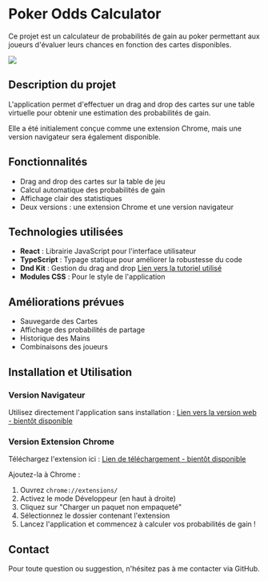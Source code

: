 # Poker Odds Calculator

Ce projet est un calculateur de probabilités de gain au poker permettant aux joueurs d'évaluer leurs chances en fonction des cartes disponibles.

<img src="https://res.cloudinary.com/dbu3ntrbw/image/upload/v1741164991/Capture_d_e%CC%81cran_2025-03-05_a%CC%80_09.55.07_yepdhj.png">

## Description du projet

L'application permet d'effectuer un drag and drop des cartes sur une table virtuelle pour obtenir une estimation des probabilités de gain.

Elle a été initialement conçue comme une extension Chrome, mais une version navigateur sera également disponible.

## Fonctionnalités

- Drag and drop des cartes sur la table de jeu
- Calcul automatique des probabilités de gain
- Affichage clair des statistiques
- Deux versions : une extension Chrome et une version navigateur

## Technologies utilisées

- **React** : Librairie JavaScript pour l'interface utilisateur
- **TypeScript** : Typage statique pour améliorer la robustesse du code
- **Dnd Kit** : Gestion du drag and drop [Lien vers la tutoriel utilisé](https://medium.com/@kurniawanc/implement-drag-and-drop-feature-in-react-js-using-dnd-kit-library-4cbd7e4b8135)
- **Modules CSS** : Pour le style de l'application

## Améliorations prévues

- Sauvegarde des Cartes 
- Affichage des probabilités de partage
- Historique des Mains
- Combinaisons des joueurs

## Installation et Utilisation

### Version Navigateur

Utilisez directement l'application sans installation : [Lien vers la version web - bientôt disponible](#)

### Version Extension Chrome

Téléchargez l'extension ici : [Lien de téléchargement - bientôt disponible](#)

Ajoutez-la à Chrome :

1. Ouvrez `chrome://extensions/`
2. Activez le mode Développeur (en haut à droite)
3. Cliquez sur "Charger un paquet non empaqueté"
4. Sélectionnez le dossier contenant l'extension
5. Lancez l'application et commencez à calculer vos probabilités de gain !

## Contact

Pour toute question ou suggestion, n'hésitez pas à me contacter via GitHub.
